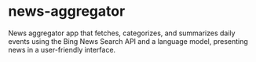 # news-aggregator
News aggregator app that fetches, categorizes, and summarizes daily events using the Bing News Search API and a language model, presenting news in a user-friendly interface.
